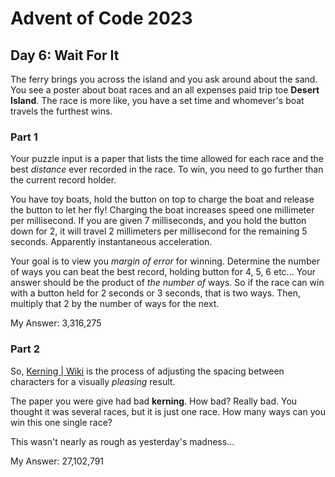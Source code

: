 # Advent of Code 2023

## Day 6: Wait For It

The ferry brings you across the island and you ask around about the sand. You see a poster about boat races and an all expenses paid trip toe **Desert Island**. The race is more like, you have a set time and whomever's boat travels the furthest wins. 

### Part 1

Your puzzle input is a paper that lists the time allowed for each race and the best _distance_ ever recorded in the race. To win, you need to go further than the current record holder. 

You have toy boats, hold the button on top to charge the boat and release the button to let her fly! Charging the boat increases speed one millimeter per millisecond. If you are given 7 milliseconds, and you hold the button down for 2, it will travel 2 millimeters per millisecond for the remaining 5 seconds. Apparently instantaneous acceleration. 

Your goal is to view you _margin of error_ for winning. Determine the number of ways you can beat the best record, holding button for 4, 5, 6 etc... Your answer should be the product of _the number of_ ways. So if the race can win with a button held for 2 seconds or 3 seconds, that is two ways. Then, multiply that 2 by the number of ways for the next.

My Answer: 3,316,275

### Part 2

So, [Kerning | Wiki](https://en.wikipedia.org/wiki/Kerning) is the process of adjusting the spacing between characters for a visually _pleasing_ result. 

The paper you were give had bad **kerning**. How bad? Really bad. You thought it was several races, but it is just one race. How many ways can you win this one single race?

This wasn't nearly as rough as yesterday's madness...

My Answer: 27,102,791
